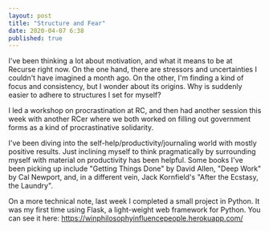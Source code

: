 ```yaml
---
layout: post
title: "Structure and Fear"
date: 2020-04-07 6:38 
published: true
---
```

I've been thinking a lot about motivation, and what it means to be at Recurse right now. On the one hand, there are stressors and uncertainties I couldn't have imagined a month ago. On the other, I'm finding a kind of focus and consistency, but I wonder about its origins. Why is suddenly easier to adhere to structures I set for myself? 

I led a workshop on procrastination at RC, and then had another session this week with another RCer where we both worked on filling out government forms as a kind of procrastinative solidarity. 

I've been diving into the self-help/productivity/journaling world with mostly positive results. Just inclining myself to think pragmatically by surrounding myself with material on productivity has been helpful. Some books I've been picking up include "Getting Things Done" by David Allen, "Deep Work" by Cal Newport, and, in a different vein, Jack Kornfield's "After the Ecstasy, the Laundry". 

On a more technical note, last week I completed a small project in Python. It was my first time using Flask, a light-weight web framework for Python. You can see it here: https://winphilosophyinfluencepeople.herokuapp.com/